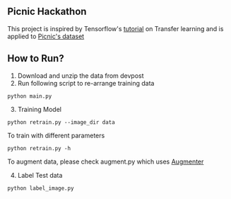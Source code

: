 ## Picnic Hackathon

This project is inspired by Tensorflow's [tutorial](https://www.tensorflow.org/hub/tutorials/image_retraining) on Transfer learning and is applied to [Picnic's dataset](https://picnic.devpost.com/)

## How to Run?

1. Download and unzip the data from devpost
2. Run following script to re-arrange training data

```
python main.py
```

3. Training Model

```
python retrain.py --image_dir data
```

To train with different parameters

```
python retrain.py -h
```

To augment data, please check augment.py which uses [Augmenter](https://augmentor.readthedocs.io/en/master/userguide/usage.html)

4. Label Test data

```
python label_image.py
```

